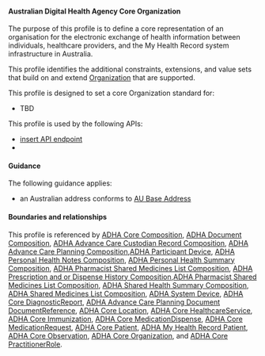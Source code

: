 #### Australian Digital Health Agency Core Organization
The purpose of this profile is to define a core representation of an organisation for the electronic exchange of health information between individuals, healthcare providers, and the My Health Record system infrastructure in Australia.

This profile identifies the additional constraints, extensions, and value sets that build on and extend [Organization](http://hl7.org/fhir/R4/organization.html) that are supported. 

This profile is designed to set a core Organization standard for:
* TBD

This profile is used by the following APIs:
* [insert API endpoint](StructureDefinition-TBD-1.html)
* 
#### Guidance
The following guidance applies:
* an Australian address conforms to [AU Base Address](http://build.fhir.org/ig/hl7au/au-fhir-base/StructureDefinition-au-ihi.html)


#### Boundaries and relationships
This profile is referenced by 
[ADHA Core Composition](StructureDefinition-dh-composition-core-1.html), 
[ADHA Document Composition](StructureDefinition-dh-composition-document-1.html), 
[ADHA Advance Care Custodian Record Composition](StructureDefinition-dh-composition-document-1.html),
[ADHA Advance Care Planning Composition](StructureDefinition-dh-composition-document-1.html),[ADHA Participant Device](StructureDefinition-dh-device-participant-1.html), 
[ADHA Personal Health Notes Composition](StructureDefinition-dh-composition-phn-1.html),
[ADHA Personal Health Summary Composition](StructureDefinition-dh-composition-phs-1.html),
[ADHA Pharmacist Shared Medicines List Composition](StructureDefinition-dh-composition-psml-1.html),
[ADHA Prescription and or Dispense History Composition](StructureDefinition-dh-composition-pdl-1.html),[ADHA Pharmacist Shared Medicines List Composition](StructureDefinition-dh-composition-psml-1.html),
[ADHA Shared Health Summary Composition](StructureDefinition-dh-composition-shs-1.html),
[ADHA Shared Medicines List Composition](StructureDefinition-dh-composition-sml-1.html),
[ADHA System Device](StructureDefinition-dh-device-system-1.html), 
[ADHA Core DiagnosticReport](StructureDefinition-dh-diagnosticreport-core-1.html), 
[ADHA Advance Care Planning Document DocumentReference](StructureDefinition-dh-documentreference-core-1.html), 
[ADHA Core Location](StructureDefinition-dh-location-core-1.html), 
[ADHA Core HealthcareService](StructureDefinition-dh-healthcareservice-core-1.html), 
[ADHA Core Immunization](StructureDefinition-dh-immunization-core-1.html), 
[ADHA Core MedicationDispense](StructureDefinition-dh-medicationdispense-1.html),
[ADHA Core MedicationRequest](StructureDefinition-dh-medicationrequest-1.html),
[ADHA Core Patient](StructureDefinition-dh-patient-core-1.html), 
[ADHA My Health Record Patient](StructureDefinition-dh-patient-mhr-1.html),
[ADHA Core Observation](StructureDefinition-dh-observation-core-1.html),
[ADHA Core Organization](StructureDefinition-dh-organization-core-1.html), and
[ADHA Core PractitionerRole](StructureDefinition-dh-practitionerrole-core-1.html). 